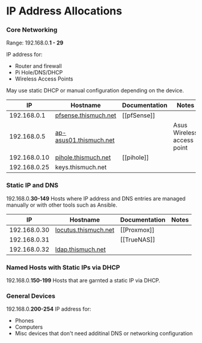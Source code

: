 
# IP Address Allocations

### Core Networking
Range: 192.168.0.**1 - 29**

IP address for:
* Router and firewall
* Pi Hole/DNS/DHCP
* Wireless Access Points

May use static DHCP or manual configuration depending on the device.

| IP | Hostname | Documentation | Notes |
| ----- | ----- | -----| ----- |
| 192.168.0.1 | [pfsense.thismuch.net](https://192.168.0.1) | [[pfSense]] | |
| 192.168.0.5 | [ap-asus01.thismuch.net](http://ap-asus01.thismuch.net) | | Asus Wireless access point |
| 192.168.0.10 | [pihole.thismuch.net](http://pihole.thismuch.net/admin) | [[pihole]] | |
| 192.168.0.25 | keys.thismuch.net | | |




### Static IP and DNS
192.168.0.**30-149**
Hosts where IP address and DNS entries are managed manually or with other tools such as Ansible.

| IP | Hostname | Documentation | Notes |
| ----- | ----- | -----| ----- |
| 192.168.0.30 | [locutus.thismuch.net](https://192.168.0.30:8006) | [[Proxmox]] | |
| 192.168.0.31 |    | [[TrueNAS]] | |
| 192.168.0.32 | [ldap.thismuch.net](https://ldap.thismuch.net) | | |



### Named Hosts with Static IPs via DHCP
192.168.0.**150-199**
Hosts that are garnted a static IP via DHCP.

### General Devices
192.168.0.**200-254**
IP address for:
* Phones
* Computers
* Misc devices that don't need additinal DNS or networking configuration